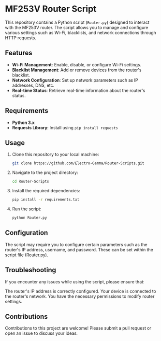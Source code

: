 # MF253V Router Script

This repository contains a Python script (`Router.py`) designed to interact with the MF253V router. The script allows you to manage and configure various settings such as Wi-Fi, blacklists, and network connections through HTTP requests.

## Features

- **Wi-Fi Management**: Enable, disable, or configure Wi-Fi settings.
- **Blacklist Management**: Add or remove devices from the router's blacklist.
- **Network Configuration**: Set up network parameters such as IP addresses, DNS, etc.
- **Real-time Status**: Retrieve real-time information about the router's status.

## Requirements

- **Python 3.x**
- **Requests Library**: Install using `pip install requests`

## Usage

1. Clone this repository to your local machine:
   ```bash
   git clone https://github.com/Electro-Gamma/Router-Scripts.git
    ```
2. Navigate to the project directory:
   ```bash
   cd Router-Scripts
    ```
3. Install the required dependencies:
   ```bash
   pip install -r requirements.txt
    ```
4. Run the script:
   ```bash
   python Router.py
    ```
	
## Configuration

The script may require you to configure certain parameters such as the router's IP address, username, and password. These can be set within the script file (Router.py).

## Troubleshooting

If you encounter any issues while using the script, please ensure that:

The router's IP address is correctly configured.
Your device is connected to the router's network.
You have the necessary permissions to modify router settings.	

## Contributions

Contributions to this project are welcome! Please submit a pull request or open an issue to discuss your ideas.

